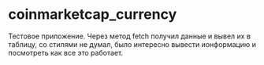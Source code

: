 # coinmarketcap_currency

Тестовое приложение. Через метод fetch получил данные и вывел их в таблицу, со стилями не думал, было интересно вывести ионформацию и посмотреть как все это работает.
